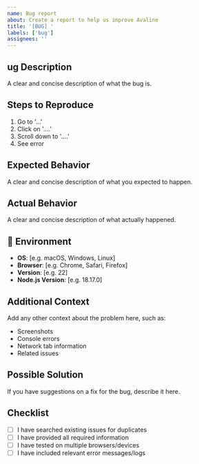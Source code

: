 ```yaml
---
name: Bug report
about: Create a report to help us improve Avaline
title: '[BUG] '
labels: ['bug']
assignees: ''
---
```


## ug Description
A clear and concise description of what the bug is.

## Steps to Reproduce
1. Go to '...'
2. Click on '....'
3. Scroll down to '....'
4. See error

## Expected Behavior
A clear and concise description of what you expected to happen.

## Actual Behavior
A clear and concise description of what actually happened.

## 📱 Environment
- **OS**: [e.g. macOS, Windows, Linux]
- **Browser**: [e.g. Chrome, Safari, Firefox]
- **Version**: [e.g. 22]
- **Node.js Version**: [e.g. 18.17.0]

## Additional Context
Add any other context about the problem here, such as:
- Screenshots
- Console errors
- Network tab information
- Related issues

## Possible Solution
If you have suggestions on a fix for the bug, describe it here.

## Checklist
- [ ] I have searched existing issues for duplicates
- [ ] I have provided all required information
- [ ] I have tested on multiple browsers/devices
- [ ] I have included relevant error messages/logs 
